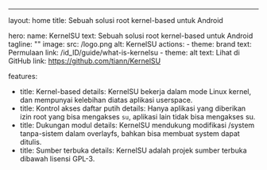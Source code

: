 ---
layout: home
title: Sebuah solusi root kernel-based untuk Android

hero:
  name: KernelSU
  text: Sebuah solusi root kernel-based untuk Android
  tagline: ""
  image:
    src: /logo.png
    alt: KernelSU
  actions:
    - theme: brand
      text: Permulaan
      link: /id_ID/guide/what-is-kernelsu
    - theme: alt
      text: Lihat di GitHub
      link: https://github.com/tiann/KernelSU

features:
  - title: Kernel-based
    details: KernelSU bekerja dalam mode Linux kernel, dan mempunyai kelebihan diatas aplikasi userspace.
  - title: Kontrol akses daftar putih
    details: Hanya aplikasi yang diberikan izin root yang bisa mengakses `su`, aplikasi lain tidak bisa mengakses su.
  - title: Dukungan modul
    details: KernelSU mendukung modifikasi /system tanpa-sistem dalam overlayfs, bahkan bisa membuat system dapat ditulis.
  - title: Sumber terbuka
    details: KernelSU adalah projek sumber terbuka dibawah lisensi GPL-3.
